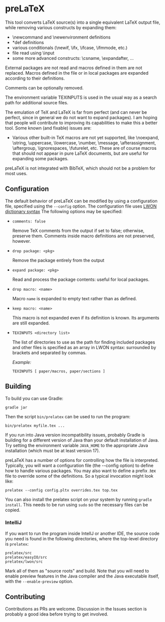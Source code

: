 # preLaTeX

This tool converts LaTeX source(s) into a single equivalent LaTeX output file, while removing various constructs by expanding them:

* \newcommand and \newenvironment definitions
* \*def definitions
* various conditionals (\newif, \ifx, \ifcase, \ifmmode, etc.)
* file read using \input
* some more advanced constructs: \csname, \expandafter, ...

External packages are not read and macros defined in them are not replaced. Macros defined in the file
or in local packages are expanded according to their definitions.

Comments can be optionally removed.

The environment variable TEXINPUTS is used in the usual way as a search path
for additional source files.

The emulation of TeX and LaTeX is far from perfect (and can never be perfect,
since in general we do not want to expand packages). I am hoping that people
will contribute to improving its capabilities to make this a better tool. Some
known (and fixable) issues are:

* Various other built-in TeX macros are not yet supported, like \noexpand, \string, \uppercase, \lowercase, \number,
  \message, \afterassignment, \aftergroup, \ignorespaces, \futurelet, etc. These are of course macros that
  should not appear in pure LaTeX documents, but are useful for expanding some packages.

preLaTeX is not integrated with BibTeX, which should not be a problem for most uses.

## Configuration

The default behavior of preLaTeX can be modified by using a configuration file, specified using the `--config`
option. The configuration file uses [LWON dictionary syntax](https://github.com/andrewcmyers/lwon)
The following options may be specified:

- `comments: false`

    Remove TeX comments from the output if set to false; otherwise,
    preserve them. Comments inside macro definitions are not preserved,
    however.

- `drop package: <pkg>`

    Remove the package entirely from the output

- `expand package: <pkg>`

    Read and process the package contents: useful for local packages.

- `drop macro: <name>`

    Macro `name` is expanded to empty text rather than as defined.
    
- `keep macro: <name>`

    This macro is not expanded even if its definition is known. Its arguments are still expanded.

- `TEXINPUTS <directory list>`

    The list of directories to use as the path for finding included packages and other files is
    specified as an array in LWON syntax: surrounded by brackets and separated by commas.
 
    *Example:*

    ```
    TEXINPUTS [ paper/macros, paper/sections ]
    ```

## Building

To build you can use Gradle:

    gradle jar

Then the script `bin/prelatex` can be used to run the program:

    bin/prelatex myfile.tex ...

If you run into Java version incompatibility issues, probably Gradle is building for a different version
of Java than your default installation of Java. Try setting the environment variable `JAVA_HOME` to
the appropriate Java installation (which must be at least version 17).

preLaTeX has a number of options for controlling how the file is interpreted. Typically, you
will want a configuration file (the --config option) to define how to handle various packages. You may
also want to define a prefix .tex file to override some of the definitions. So a typical invocation might
look like:

    prelatex --config config.pltx overrides.tex top.tex

You can also install the prelatex script on your system by running `gradle install`. This needs to
be run using `sudo` so the necessary files can be copied.

### IntelliJ

If you want to run the program inside IntellJ or another IDE, the source code
you need is found in the following directories, where the top-level directory
is `prelatex`:

    prelatex/src
    prelatex/easyIO/src
    prelatex/lwon/src

Mark all of them as "source roots" and build. Note that you will need to enable preview features
in the Java compiler and the Java executable itself, with the `--enable-preview` option.

## Contributing

Contributions as PRs are welcome. Discussion in the Issues section is probably a good idea before trying to get involved.
